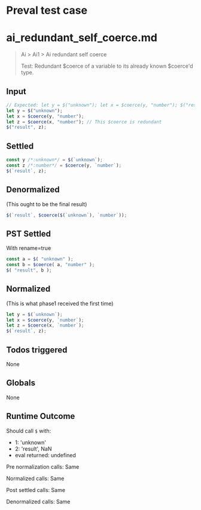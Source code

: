 # Preval test case

# ai_redundant_self_coerce.md

> Ai > Ai1 > Ai redundant self coerce
>
> Test: Redundant $coerce of a variable to its already known $coerce'd type.

## Input

`````js filename=intro
// Expected: let y = $("unknown"); let x = $coerce(y, "number"); $("result", x);
let y = $("unknown");
let x = $coerce(y, "number");
let z = $coerce(x, "number"); // This $coerce is redundant
$("result", z);
`````


## Settled


`````js filename=intro
const y /*:unknown*/ = $(`unknown`);
const z /*:number*/ = $coerce(y, `number`);
$(`result`, z);
`````


## Denormalized
(This ought to be the final result)

`````js filename=intro
$(`result`, $coerce($(`unknown`), `number`));
`````


## PST Settled
With rename=true

`````js filename=intro
const a = $( "unknown" );
const b = $coerce( a, "number" );
$( "result", b );
`````


## Normalized
(This is what phase1 received the first time)

`````js filename=intro
let y = $(`unknown`);
let x = $coerce(y, `number`);
let z = $coerce(x, `number`);
$(`result`, z);
`````


## Todos triggered


None


## Globals


None


## Runtime Outcome


Should call `$` with:
 - 1: 'unknown'
 - 2: 'result', NaN
 - eval returned: undefined

Pre normalization calls: Same

Normalized calls: Same

Post settled calls: Same

Denormalized calls: Same
